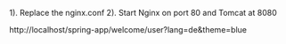 1). Replace the nginx.conf
2). Start Nginx on port 80 and Tomcat at 8080

http://localhost/spring-app/welcome/user?lang=de&theme=blue

